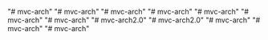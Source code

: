 "# mvc-arch" 
"# mvc-arch" 
"# mvc-arch" 
"# mvc-arch" 
"# mvc-arch" 
"# mvc-arch" 
"# mvc-arch" 
"# mvc-arch2.0" 
"# mvc-arch2.0" 
"# mvc-arch" 
"# mvc-arch" 
"# mvc-arch" 
